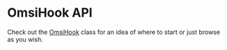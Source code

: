 # OmsiHook API
Check out the [OmsiHook](/api/OmsiHook.OmsiHook.html) class for an idea of where to start or just browse as you wish.